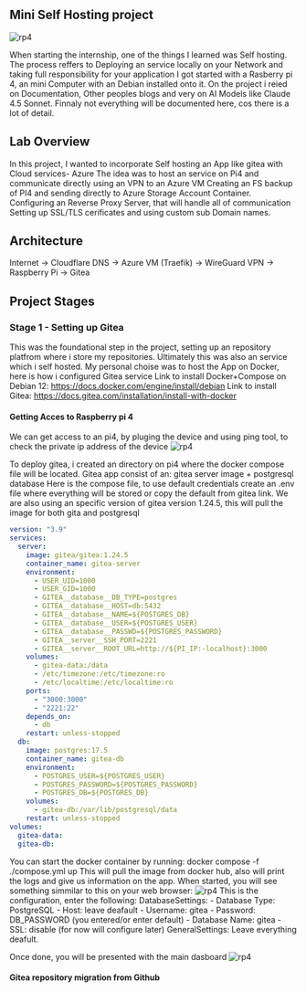 ## Mini Self Hosting project
![rp4](/images/rasberrypiMain.jpg)

When starting the internship, one of the things I learned was Self hosting.
The process reffers to Deploying an service locally on your Network and taking full responsibility for your application
I got started with a Rasberry pi 4, an mini Computer with an Debian installed onto it.
On the project i reied on Documentation, Other peoples blogs and very on AI Models like Claude 4.5 Sonnet.
Finnaly not everything will be documented here, cos there is a lot of detail.

## Lab Overview 

In this project,  I wanted to incorporate Self hosting an App like gitea with Cloud services- Azure
The idea was to host an service on Pi4 and communicate directly using an VPN to an Azure VM
Creating an FS backup of PI4 and sending directly to Azure Storage Account Container.
Configuring an Reverse Proxy Server, that will handle all of communication 
Setting up SSL/TLS cerificates and using custom sub Domain names.

## Architecture
Internet → Cloudflare DNS → Azure VM (Traefik) → WireGuard VPN → Raspberry Pi → Gitea

## Project Stages
### Stage 1 - Setting up Gitea 
This was the foundational step in the project, setting up an repository platfrom where i store my repositories.
Ultimately this was also an service which i self hosted.
My personal choise was to host the App on Docker, here is how i configured Gitea service
Link to install Docker+Compose on Debian 12: https://docs.docker.com/engine/install/debian
Link to install Gitea: https://docs.gitea.com/installation/install-with-docker


####  Getting Acces to Raspberry pi 4

We can get access to an pi4, by pluging the device and using ping tool, to check the private ip address of the device
![rp4](/images/rasberrypiSSHp1.png)

To deploy gitea, i created an directory on pi4 where the docker compose file will be located.
Gitea app consist of an: gitea server image + postgresql database
Here is the compose file, to use default credentials create an .env file where everything will be stored or copy the default from gitea link.
We are also using an specific version of gitea version 1.24.5, this will pull the image for both gita and postgresql

```yaml
version: "3.9"
services:
  server:
    image: gitea/gitea:1.24.5
    container_name: gitea-server
    environment:
      - USER_UID=1000
      - USER_GID=1000
      - GITEA__database__DB_TYPE=postgres
      - GITEA__database__HOST=db:5432
      - GITEA__database__NAME=${POSTGRES_DB}
      - GITEA__database__USER=${POSTGRES_USER}
      - GITEA__database__PASSWD=${POSTGRES_PASSWORD}
      - GITEA__server__SSH_PORT=2221
      - GITEA__server__ROOT_URL=http://${PI_IP:-localhost}:3000
    volumes:
      - gitea-data:/data
      - /etc/timezone:/etc/timezone:ro
      - /etc/localtime:/etc/localtime:ro
    ports:
      - "3000:3000"
      - "2221:22"
    depends_on:
      - db
    restart: unless-stopped
  db:
    image: postgres:17.5
    container_name: gitea-db
    environment:
      - POSTGRES_USER=${POSTGRES_USER}
      - POSTGRES_PASSWORD=${POSTGRES_PASSWORD}
      - POSTGRES_DB=${POSTGRES_DB}
    volumes:
      - gitea-db:/var/lib/postgresql/data
    restart: unless-stopped
volumes:
  gitea-data:
  gitea-db:
```

You can start the docker container by running: docker compose -f ./compose.yml up 
This will pull the image from docker hub, also will print the logs and give us information on the app.
When started, you will see something simmilar to this on your web browser:
![rp4](/images/rasberrypiGiteap1.png)
This is the configuration, enter the following:
DatabaseSettings: 
    - Database Type: PostgreSQL
    - Host: leave deafault
    - Username: gitea
    - Password: DB_PASSWORD (you entered/or enter default)
    - Database Name: gitea
    - SSL: disable (for now will configure later)
GeneralSettings: Leave everything deafult.

Once done, you will be presented with the main dasboard
![rp4](/images/rasberrypiGiteap2.png)

####  Gitea repository migration from Github